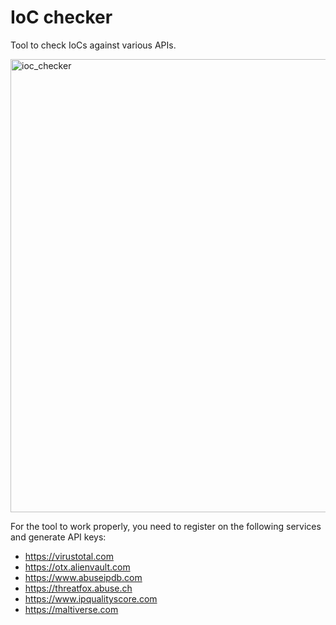 # IoC checker

Tool to check IoCs against various APIs.

<img width="725" alt="ioc_checker" src="https://user-images.githubusercontent.com/44299200/164562386-08a9dc2d-1e43-4ba4-b5a0-04f80fe4e30b.png">

For the tool to work properly, you need to register on the following services and generate API keys:
- https://virustotal.com
- https://otx.alienvault.com
- https://www.abuseipdb.com
- https://threatfox.abuse.ch
- https://www.ipqualityscore.com
- https://maltiverse.com


